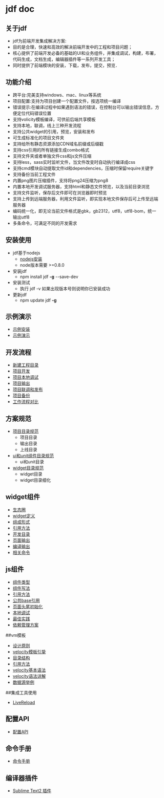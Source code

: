 # jdf doc

## 关于jdf

* jdf为前端开发集成解决方案:
* 目的是合理，快速和高效的解决前端开发中的工程和项目问题；
* 核心提供了前端开发必备的基础的UI和业务组件，并集成调试，构建，布署，代码生成，文档生成，编辑器插件等一系列开发工具；
* 同时提供了前端模块的安装，下载，发布，提交，预览．

## 功能介绍

* 跨平台:完美支持windows、mac、linux等系统
* 项目配置:支持为项目创建一个配置文件，按选项统一编译
* 错误提示:在编译过程中如果遇到语法的错误，在控制台可以输出错误信息，方便定位代码错误位置
* 支持volicity模板编译，可供前后端共享模板
* 支持本地，联调，线上三种开发流程
* 支持公共widget的引用，预览，安装和发布
* 可生成标准化的项目文件夹
* 支持给所有静态资源添加CDN域名前缀或后缀戳
* 支持css引用的所有链接生成combo格式
* 支持文件夹或者单独文件css和js文件压缩
* 支持less，sass实时监听文件，当文件改变时自动执行编译成css
* 支持cmd模块自动提取文件id和dependencies，压缩时保留require关键字
* 支持备份当前工程文件
* 内置png图片压缩插件，支持将png24压缩为png8
* 内置本地开发调试服务器，支持html和静态文件预览，以及当前目录浏览
* 支持文件监听，保存后文件即可在浏览器即时预览
* 支持上传到远端服务器，利用文件监听，即实现本地文件保存后可上传至远端服务器
* 编码统一化，即无论当前文件格式是gbk，gb2312，utf8，utf8-bom，统一输出utf8
* 多条命令，可满足不同的开发需求

## 安装使用

* jdf基于nodejs
	* [nodejs安装](http://nodejs.org/download/)
	* node版本需要 >=0.8.0
* 安装jdf
	* npm install jdf **-g** --save-dev
* 安装测试
	* 执行 jdf -v 如果出现版本号则说明你已安装成功
* 更新jdf
	* npm update jdf **-g**

## 示例演示
* [示例安装](demo.md#示例安装)
* [示例演示](demo.md#示例演示)

## 开发流程
* [新建工程目录](dev.md#新建工程目录)
* [项目开发](dev.md#项目开发)
* [项目本地调试](dev.md#项目本地调试)
* [项目输出](dev.md#项目输出)
* [项目联调和发布](dev.md#项目联调和发布)
* [项目备份](dev.md#项目备份)
* [工作流程对比](compare.md)

## 方案规范
* [项目目录规范](dir.md#项目目录规范)
	* 项目目录
	* 输出目录
	* 上线目录
* [ui和unit组件目录规范](dir.md#ui和unit组件目录规范)
	* ui和unit目录
* [widget目录规范](dir.md#widget目录规范)
	* widget目录
	* widget目录细化	


## widget组件
*  [生态圈](widget.md#生态圈)
*  [widget定义](widget.md#widget定义)
*  [组成形式](widget.md#组成形式)
*  [引用方法](widget.md#引用方法)
*  [开发目录](widget.md#开发目录)
*  [页面输出](widget.md#页面输出)
*  [编译输出](widget.md#编译输出)
*  [相关命令](widget.md#相关命令)

## js组件
* [组件类型](js.md#组件类型)
* [组件写法](js.md#组件写法)
* [引用方法](js.md#引用方法)
* [公共base引用](js.md#公共base引用)
* [页面头尾初始化](js.md#页面头尾初始化)
* [本地调试](js.md#本地调试)
* [最佳实践](js.md#最佳实践)
* [依赖管理方案](depend.md)

##vm模板
* [设计原则](vm.md#设计原则)
* [velocity模板引挚](vm.md#velocity模板引挚)
* [目录结构](vm.md#目录结构)
* [引用方法](vm.md#引用方法)
* [velocity基本语法](vm.md#velocity基本语法)
* [velocity语法详解](vm.md#velocity语法详解)
* [数据源举例](vm.md#数据源举例)

##集成工具使用
* [LiveReload](https://github.com/putaoshu/jdf-doc/blob/master/livereload.md)

## 配置API
* [配置API](config.md)

## 命令手册
* [命令手册](api.md)

## 编译器插件
* [Sublime Text2 插件](https://sublime.wbond.net/packages/Jdf%20-%20Tool)

